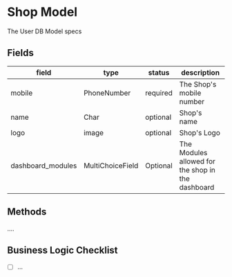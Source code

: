# Shop Model

The User DB Model specs

## Fields

| field             | type             | status   | description                                       |
| ----------------- | ---------------- | -------- | ------------------------------------------------- |
| mobile            | PhoneNumber      | required | The Shop's mobile number                          |
| name              | Char             | optional | Shop's name                                       |
| logo              | image            | optional | Shop's Logo                                       |
| dashboard_modules | MultiChoiceField | Optional | The Modules allowed for the shop in the dashboard |

## Methods

....

## Business Logic Checklist

- [ ] ...
